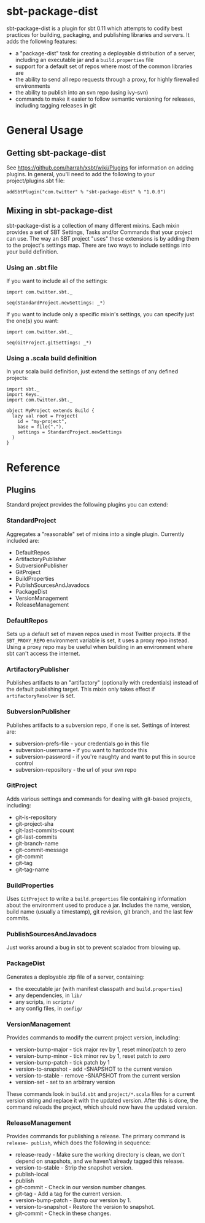 
sbt-package-dist
================

sbt-package-dist is a plugin for sbt 0.11 which attempts to codify best
practices for building, packaging, and publishing libraries and servers. It
adds the following features:

- a "package-dist" task for creating a deployable distribution of a server,
  including an executable jar and a `build.properties` file
- support for a default set of repos where most of the common libraries are
- the ability to send all repo requests through a proxy, for highly
  firewalled environments
- the ability to publish into an svn repo (using ivy-svn)
- commands to make it easier to follow semantic versioning for releases,
  including tagging releases in git

General Usage
=============

## Getting sbt-package-dist

See https://github.com/harrah/xsbt/wiki/Plugins for information on adding
plugins. In general, you'll need to add the following to your
project/plugins.sbt file:

    addSbtPlugin("com.twitter" % "sbt-package-dist" % "1.0.0")

## Mixing in sbt-package-dist

sbt-package-dist is a collection of many different mixins. Each mixin provides
a set of SBT Settings, Tasks and/or Commands that your project can use. The
way an SBT project "uses" these extensions is by adding them to the project's
settings map. There are two ways to include settings into your build
definition.

### Using an .sbt file

If you want to include all of the settings:

    import com.twitter.sbt._

    seq(StandardProject.newSettings: _*)

If you want to include only a specific mixin's settings, you can specify just
the one(s) you want:

    import com.twitter.sbt._
    
    seq(GitProject.gitSettings: _*)
    
### Using a .scala build definition

In your scala build definition, just extend the settings of any defined
projects:

    import sbt._
    import Keys._
    import com.twitter.sbt._
    
    object MyProject extends Build {
      lazy val root = Project(
        id = "my-project",
        base = file("."),
        settings = StandardProject.newSettings
      )
    }
  
Reference
=========

## Plugins

Standard project provides the following plugins you can extend:

### StandardProject

Aggregates a "reasonable" set of mixins into a single plugin. Currently
included are:

* DefaultRepos
* ArtifactoryPublisher
* SubversionPublisher
* GitProject
* BuildProperties
* PublishSourcesAndJavadocs
* PackageDist
* VersionManagement
* ReleaseManagement

### DefaultRepos

Sets up a default set of maven repos used in most Twitter projects. If the
`SBT_PROXY_REPO` environment variable is set, it uses a proxy repo instead.
Using a proxy repo may be useful when building in an environment where sbt
can't access the internet.

### ArtifactoryPublisher

Publishes artifacts to an "artifactory" (optionally with credentials) instead
of the default publishing target. This mixin only takes effect if
`artifactoryResolver` is set.

### SubversionPublisher

Publishes artifacts to a subversion repo, if one is set. Settings of interest
are:

* subversion-prefs-file - your credentials go in this file
* subversion-username - if you want to hardcode this
* subversion-password - if you're naughty and want to put this in source
  control
* subversion-repository - the url of your svn repo

### GitProject

Adds various settings and commands for dealing with git-based projects,
including:

* git-is-repository
* git-project-sha
* git-last-commits-count
* git-last-commits
* git-branch-name
* git-commit-message
* git-commit
* git-tag
* git-tag-name

### BuildProperties

Uses `GitProject` to write a `build.properties` file containing information
about the environment used to produce a jar. Includes the name, version, build
name (usually a timestamp), git revision, git branch, and the last few
commits.

### PublishSourcesAndJavadocs

Just works around a bug in sbt to prevent scaladoc from blowing up.

### PackageDist

Generates a deployable zip file of a server, containing:

- the executable jar (with manifest classpath and `build.properties`)
- any dependencies, in `lib/`
- any scripts, in `scripts/`
- any config files, in `config/`

### VersionManagement

Provides commands to modify the current project version, including:

* version-bump-major - tick major rev by 1, reset minor/patch to zero
* version-bump-minor - tick minor rev by 1, reset patch to zero
* version-bump-patch - tick patch by 1
* version-to-snapshot - add -SNAPSHOT to the current version
* version-to-stable - remove -SNAPSHOT from the current version
* version-set - set to an arbitrary version

These commands look in `build.sbt` and `project/*.scala` files for a current
version string and replace it with the updated version. After this is done,
the command reloads the project, which should now have the updated version.

### ReleaseManagement

Provides commands for publishing a release. The primary command is `release-
publish`, which does the following in sequence:

* release-ready - Make sure the working directory is clean, we don't depend
  on snapshots, and we haven't already tagged this release.
* version-to-stable - Strip the snapshot version.
* publish-local
* publish
* git-commit - Check in our version number changes.
* git-tag - Add a tag for the current version.
* version-bump-patch - Bump our version by 1.
* version-to-snapshot - Restore the version to snapshot.
* git-commit - Check in these changes.
